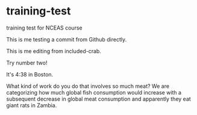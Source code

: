 # training-test
training test for NCEAS course

This is me testing a commit from Github directly.

This is me editing from included-crab.


Try number two!

It's 4:38 in Boston. 


What kind of work do you do that involves so much meat? We are categorizing how much global fish consumption would increase with a subsequent decrease in global meat consumption and apparently they eat giant rats in Zambia.